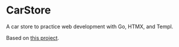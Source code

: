 # CarStore

A car store to practice web development with Go, HTMX, and Templ.

Based on [this project](https://www.youtube.com/watch?v=yqDYYjbatfE).
